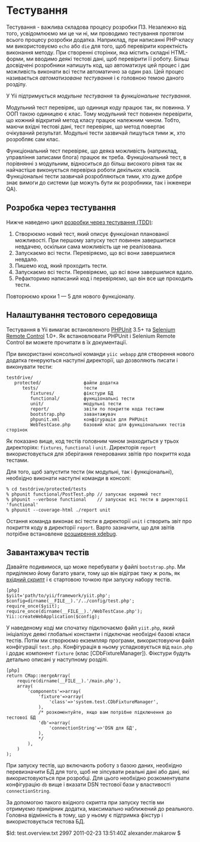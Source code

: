 Тестування
==========

Тестування - важлива складова процесу розробки ПЗ. Незалежно від того, усвідомлюємо ми це чи ні, ми проводимо тестування протягом всього процесу розробки додатка. Наприклад, при написанні PHP-класу ми використовуємо `echo` або `die` для того, щоб перевірити коректність виконання методу. При створенні сторінки, яка містить складні HTML-форми, ми вводимо деякі тестові дані, щоб перевірити її роботу. Більш досвідчені розробники напишуть код, що автоматизує цей процес і дає можливість виконати всі тести автоматично за один раз. Цей процес називається *автоматизоване тестування* і є головною темою даного розділу.

У Yii підтримується *модульне тестування* та *​​функціональне тестування*.

Модульний тест перевіряє, що одиниця коду працює так, як повинна. У ООП такою одиницею є клас. Тому модульний тест повинен перевірити, що кожний відкритий метод класу працює належним чином. Тобто, маючи вхідні тестові дані, тест перевіряє, що метод повертає очікуваний результат. Модульні тести зазвичай пишуться тими ж, хто розробляє сам клас.

Функціональний тест перевіряє, що деяка можливість (наприклад, управління записами блога) працює як треба. Функціональний тест, в порівнянні з модульним, відноситься до більш високого рівня так як найчастіше виконується перевірка роботи декількох класів. Функціональні тести зазвичай розробляються тими, хто дуже добре знає вимоги до системи (це можуть бути як розробники, так і інженери QA).

Розробка через тестування
-------------------------

Нижче наведено цикл [розробки через тестування (TDD)](http://ru.wikipedia.org/wiki/Test-Driven_Development):

 1. Створюємо новий тест, який описує функціонал планованої можливості. При першому запуску тест повинен  завершитися невдачею, оскільки сама можливість ще не реалізована.
 2. Запускаємо всі тести. Перевіряємо, що всі вони завершилися невдало.
 3. Пишемо код, який проходить тести.
 4. Запускаємо всі тести. Перевіряємо, що всі вони завершилися вдало.
 5. Рефакторимо написаний код і перевіряємо, що він все ще проходить тести.

Повторюємо кроки 1 — 5 для нового функціоналу.

Налаштування тестового середовища
---------------------------------

Тестування в Yii вимагає встановленого [PHPUnit](http://www.phpunit.de/) 3.5+ та [Selenium Remote Control](http://seleniumhq.org/projects/remote-control/) 1.0+. Як встановлювати PHPUnit і Selenium Remote Control ви можете прочитати в їх документації.

При використанні консольної команди `yiic webapp` для створення нового додатка генеруються наступні директорії, що дозволяють писати і виконувати тести:

~~~
testdrive/
   protected/                файли додатка
      tests/                 тести
         fixtures/           фікстури БД
         functional/         функціональні тести
         unit/               модульні тести
         report/             звіти по покриттю кода тестами
         bootstrap.php       завантажувач
         phpunit.xml         конфігурація для PHPUnit
         WebTestCase.php     базовий клас для функціональних тестів сторінок
~~~

Як показано вище, код тестів головним чином знаходиться у трьох директоріях: `fixtures`, `functional` і `unit`. Директорія `report` використовується для зберігання генерованих звітів про покриття кода тестами.

Для того, щоб запустити тести (як модульні, так і функціональні), необхідно виконати наступні команди в консолі:

~~~
% cd testdrive/protected/tests
% phpunit functional/PostTest.php // запускає окремий тест
% phpunit --verbose functional    // запускає всі тести в директорії 'functional'
% phpunit --coverage-html ./report unit
~~~

Остання команда виконає всі тести в директорії `unit` і створить звіт про покриття коду в директорії `report`. Варто зазначити, що для звітів потрібне встановлене [розширення xdebug](http://www.xdebug.org/).

Завантажувач тестів
-------------------

Давайте подивимося, що може перебувати у файлі `bootstrap.php`. Ми приділяємо йому багато уваги, тому що він відіграє таку ж роль, як [вхідний скрипт](/doc/guide/basics.entry) і є стартовою точкою при запуску набору тестів.

~~~
[php]
$yiit='path/to/yii/framework/yiit.php';
$config=dirname(__FILE__).'/../config/test.php';
require_once($yiit);
require_once(dirname(__FILE__).'/WebTestCase.php');
Yii::createWebApplication($config);
~~~

У наведеному коді ми спочатку підключаємо файл `yiit.php`, який ініціалізує деякі глобальні константи і підключає необхідні базові класи тестів. Потім ми створюємо екземпляр програми, використовуючи файл конфігурації `test.php`. Конфігурація в ньому успадковується від `main.php` і додає компонент `fixture` (клас [CDbFixtureManager]). Фікстури будуть детально описані у наступному розділі.

~~~
[php]
return CMap::mergeArray(
	require(dirname(__FILE__).'/main.php'),
	array(
		'components'=>array(
			'fixture'=>array(
				'class'=>'system.test.CDbFixtureManager',
			),
			/* розкоментуйте, якщо вам потрібне підключення до тестової БД
			'db'=>array(
				'connectionString'=>'DSN для БД',
			),
			*/
		),
	)
);
~~~

При запуску тестів, що включають роботу з базою даних, необхідно перевизначити БД для того, щоб не зіпсувати реальні дані або дані, які використовуються при розробці. Для цього необхідно розкоментувати конфігурацію `db` вище і вказати DSN тестової бази у властивості `connectionString`.

За допомогою такого вхідного скрипта при запуску тестів ми отримуємо примірник додатка, максимально наближений до реального. Головна відмінність в тому, що у ньому є підтримка фікстур і використовується тестова БД.

<div class="revision">$Id: test.overview.txt 2997 2011-02-23 13:51:40Z alexander.makarow $</div>
